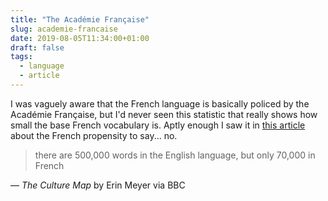```yaml
---
title: "The Académie Française"
slug: academie-francaise
date: 2019-08-05T11:34:00+01:00
draft: false
tags:
  - language
  - article
---
```


I was vaguely aware that the French language is basically policed by the Académie Française, but I'd never seen this statistic that really shows how small the base French vocabulary is. Aptly enough I saw it in [this article](http://www.bbc.com/travel/story/20190804-why-the-french-love-to-say-no) about the French propensity to say... no.

> there are 500,000 words in the English language, but only 70,000 in French

— _The Culture Map_ by Erin Meyer via BBC 
